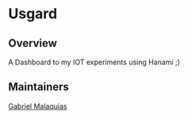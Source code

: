 # Usgard

## Overview
A Dashboard to my IOT experiments using Hanami ;)

## Maintainers
[Gabriel Malaquias](mailto:gabriel07malakias@gmail.com)
